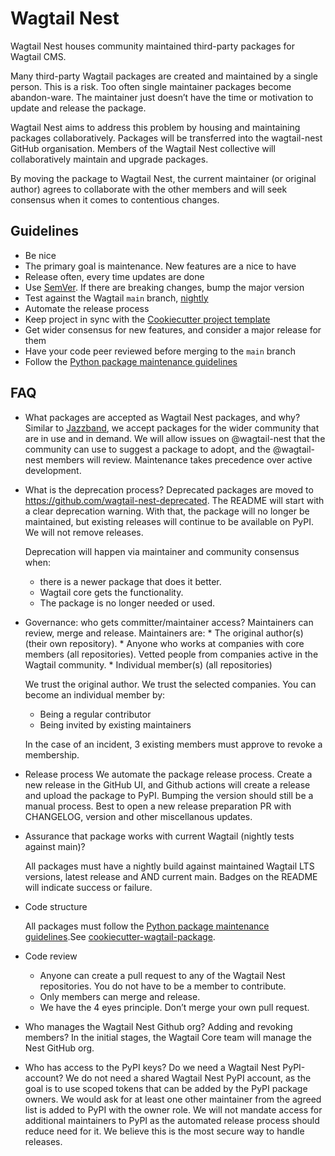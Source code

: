# Wagtail Nest

Wagtail Nest houses community maintained third-party packages for Wagtail CMS.

Many third-party Wagtail packages are created and maintained by a single person. This is a risk. Too often single maintainer packages become abandon-ware. The maintainer just doesn’t have the time or motivation to update and release the package.

Wagtail Nest aims to address this problem by housing and maintaining packages collaboratively. Packages will be transferred into the wagtail-nest GitHub organisation. Members of the Wagtail Nest collective will collaboratively maintain and upgrade packages.

By moving the package to Wagtail Nest, the current maintainer (or original author) agrees to collaborate with the other members and will seek consensus when it comes to contentious changes.


## Guidelines

- Be nice
- The primary goal is maintenance. New features are a nice to have
- Release often, every time updates are done
- Use [SemVer](https://semver.org/). If there are breaking changes, bump the major version
- Test against the Wagtail `main` branch, [nightly](https://github.com/wagtail/wagtail/wiki/Nightly-testing-of-official-plugins)
- Automate the release process
- Keep project in sync with the [Cookiecutter project template](https://github.com/wagtail/cookiecutter-wagtail-package)
- Get wider consensus for new features, and consider a major release for them
- Have your code peer reviewed before merging to the `main` branch
- Follow the [Python package maintenance guidelines](https://github.com/wagtail/wagtail/wiki/Python-Package-Maintenance-Guidelines)


## FAQ

*   What packages are accepted as Wagtail Nest packages, and why?
    Similar to [Jazzband](https://github.com/jazzband/), we accept packages for the wider community that are in use and in demand.
    We will allow issues on @wagtail-nest that the community can use to suggest a package to adopt, and the @wagtail-nest members will review.
    Maintenance takes precedence over active development.
    
*   What is the deprecation process?
    Deprecated packages are moved to https://github.com/wagtail-nest-deprecated.
    The README will start with a clear deprecation warning. With that, the package will no longer be maintained, but existing releases will continue to be available on PyPI. We will not remove releases.
    
    Deprecation will happen via maintainer and community consensus when:
    * there is a newer package that does it better. 
    * Wagtail core gets the functionality. 
    * The package is no longer needed or used.

*   Governance: who gets committer/maintainer access?
    Maintainers can review, merge and release. Maintainers are:
        * The original author(s) (their own repository).
        * Anyone who works at companies with core members (all repositories). Vetted people from companies active in the Wagtail community.
        * Individual member(s) (all repositories)
            
    We trust the original author. 
    We trust the selected companies.
    You can become an individual member by:
    *   Being a regular contributor
    *   Being invited by existing maintainers
    
    In the case of an incident, 3 existing members must approve to revoke a membership.
    
*   Release process
    We automate the package release process. Create a new release in the GitHub UI, and Github actions will create a release and upload the package to PyPI.
    Bumping the version should still be a manual process. Best to open a new release preparation PR with CHANGELOG, version and other miscellanous updates.
    
*   Assurance that package works with current Wagtail (nightly tests against main)?

    All packages must have a nightly build against maintained Wagtail LTS versions, latest release and AND current main. Badges on the README will indicate success or failure.

* Code structure

    All packages must follow the [Python package maintenance guidelines](https://github.com/wagtail/wagtail/wiki/Python-Package-Maintenance-Guidelines).See [cookiecutter-wagtail-package](https://github.com/wagtail/cookiecutter-wagtail-package).
    
*  Code review
    * Anyone can create a pull request to any of the Wagtail Nest repositories. You do not have to be a member to contribute.
    * Only members can merge and release.
    * We have the 4 eyes principle. Don’t merge your own pull request.

*   Who manages the Wagtail Nest Github org? Adding and revoking members?
    In the initial stages, the Wagtail Core team will manage the Nest GitHub org.

*   Who has access to the PyPI keys? Do we need a Wagtail Nest PyPI-account?
    We do not need a shared Wagtail Nest PyPI account, as the goal is to use scoped tokens that can be added by the PyPI package owners. 
    We would ask for at least one other maintainer from the agreed list is added to PyPI with the owner role. We will not mandate access for additional maintainers to PyPI as the automated release process should reduce need for it. We believe this is the most secure way to handle releases.
